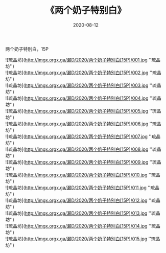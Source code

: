 ﻿---
layout: post
title:  《两个奶子特别白》
date:   2020-08-12
img: imgx.orgx.ga/漏D/2020/两个奶子特别白[15P]/000.jpg
categories: [美女, 性感, 泳衣]
---

两个奶子特别白，15P

![琉晶坊](http://imgx.orgx.ga/漏D/2020/两个奶子特别白[15P]/001.jpg ''琉晶坊'') <br>
![琉晶坊](http://imgx.orgx.ga/漏D/2020/两个奶子特别白[15P]/002.jpg ''琉晶坊'') <br>
![琉晶坊](http://imgx.orgx.ga/漏D/2020/两个奶子特别白[15P]/003.jpg ''琉晶坊'') <br>
![琉晶坊](http://imgx.orgx.ga/漏D/2020/两个奶子特别白[15P]/004.jpg ''琉晶坊'') <br>
![琉晶坊](http://imgx.orgx.ga/漏D/2020/两个奶子特别白[15P]/005.jpg ''琉晶坊'') <br>
![琉晶坊](http://imgx.orgx.ga/漏D/2020/两个奶子特别白[15P]/006.jpg ''琉晶坊'') <br>
![琉晶坊](http://imgx.orgx.ga/漏D/2020/两个奶子特别白[15P]/007.jpg ''琉晶坊'') <br>
![琉晶坊](http://imgx.orgx.ga/漏D/2020/两个奶子特别白[15P]/008.jpg ''琉晶坊'') <br>
![琉晶坊](http://imgx.orgx.ga/漏D/2020/两个奶子特别白[15P]/009.jpg ''琉晶坊'') <br>
![琉晶坊](http://imgx.orgx.ga/漏D/2020/两个奶子特别白[15P]/010.jpg ''琉晶坊'') <br>
![琉晶坊](http://imgx.orgx.ga/漏D/2020/两个奶子特别白[15P]/011.jpg ''琉晶坊'') <br>
![琉晶坊](http://imgx.orgx.ga/漏D/2020/两个奶子特别白[15P]/012.jpg ''琉晶坊'') <br>
![琉晶坊](http://imgx.orgx.ga/漏D/2020/两个奶子特别白[15P]/013.jpg ''琉晶坊'') <br>
![琉晶坊](http://imgx.orgx.ga/漏D/2020/两个奶子特别白[15P]/014.jpg ''琉晶坊'') <br>
![琉晶坊](http://imgx.orgx.ga/漏D/2020/两个奶子特别白[15P]/015.jpg ''琉晶坊'') <br>
